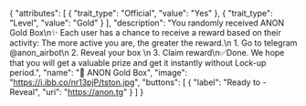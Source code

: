 {
  "attributes": [
    {
      "trait_type": "Official",
      "value": "Yes"
    },
    {
      "trait_type": "Level",
      "value": "Gold"
    }
  ],
  "description": "You randomly received ANON Gold Box\n✨ Each user has a chance to receive a reward based on their activity: The more active you are, the greater the reward.\n 1. Go to telegram @anon_airbot\n 2. Reveal your box \n 3. Claim reward\n✅Done. We hope that you will get a valuable prize and get it instantly without Lock-up period.",
  "name": "🎱 ANON Gold Box",
  "image": "https://i.ibb.co/nr13pjP/tston.jpg",
  "buttons": [
    {
      "label": "Ready to - Reveal",
      "uri": "https://anon.tg"
    }
  ]
}
